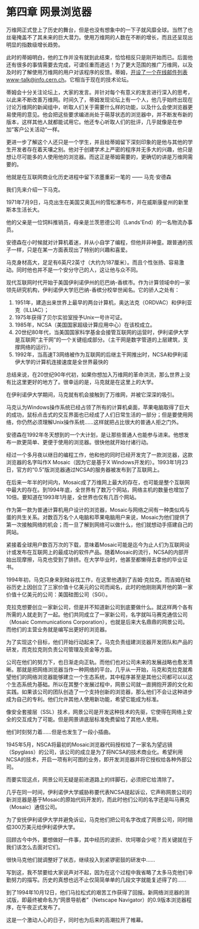 # 第四章 网景浏览器

万维网正式登上了历史的舞台，但是也没有想象中的一下子就风靡全球。当然了也丝毫掩盖不了其未来的巨大潜力。使用万维网的人数在不断的增长，而且还呈现出明显的指数级增长趋势。

此时的蒂姆明白，他的工作并没有就到此结束，恰恰相反只是刚开始而已。后面他还有很多的事情需要去完成，可谓任重而道远！为了更大范围的推广万维网，以及及时的了解使用万维网的用户对该程序的反馈。蒂姆，开设了一个在线邮件列表www-talk@info.cern.ch。它相当于现在的技术论坛。

蒂姆会十分关注论坛上，大家的发言。并针对每个有意义的发言进行深入的思考，以此来不断改善万维网。时间久了，蒂姆发现论坛上有一个人，他几乎始终出现在讨论万维网的新闻组中，听取人们关于需要什么样的功能，以及什么会使浏览器更易使用的意见。他会把这些要求编进尚处于萌芽状态的浏览器中，并不断发布新的版本，这样其他人就都能试用它。他还专心听取人们的批评，几乎就像是在参加“客户公关活动“一样。

更进一步了解这个人还只是一个学生，并且给蒂姆留下深刻印象的是他与其他的学生开发者存在着天壤之别。他对于创建学术上严密的程序并无多大的兴趣，他只是想让尽可能多的人使用他的浏览器。而这正是蒂姆需要的，更确切的讲是万维网需要的。

他就是在互联网商业化历史进程中留下浓墨重彩一笔的 —— 马克·安德森

我们先来介绍一下马克。

1971年7月9日，马克出生在美国艾奥瓦州的雪松瀑布市，并在威斯康星州的新里斯本生活长大。

他的父亲是一位饲料推销员，母亲是兰茨恩德公司（Lands'End）的一名物流办事员。

安德森在小时候就对计算机着迷，并从小自学了编程，但他并非神童。跟普通的孩子一样，只是在某一方面表现出了特别的兴趣和喜爱。

马克身材高大，足足有6英尺2英寸（大约为187厘米）。而且个性张扬、容易激动。同时他也并不是一个安分守己的人，这让他与众不同。

现代互联网时代开始于美国伊利诺伊州的厄巴纳-香槟市。作为计算领域中的一家领先研究机构，伊利诺伊大学厄巴纳-香槟分校举世闻名。它的骄人之处有：

1. 1951年，建造出来世界上最早的两台计算机，奥达法克（ORDVAC）和伊利亚克（ILLIAC）；
2. 1975年获得了贝尔实验室授予Unix一号许可证。
3. 1985年，NCSA（美国国家超级计算应用中心）在该校成立。
4. 20世纪80年代，当美国国家科学基金会接管互联网的运营时，伊利诺伊大学是互联网“主干网”的一个关键组成部分。（主干网是数字管道的上层建筑，支撑网络的运行）。
5. 1992年，当高速T3网络被作为互联网的后继主干网推出时，NCSA和伊利诺伊大学的计算机连接速度是全世界最快的

总结来说，在20世纪90年代初，如果你想加入万维网的革命洪流，那么世界上没有比这里更好的地方了。很幸运的是，马克就是在这里上的大学。

在伊利诺伊大学期间，马克就有机会接触到了万维网，并被它深深的吸引。

马克认为Windows操作系统已经占领了所有的计算机桌面，苹果电脑取得了巨大的成功，鼠标点击式的交互界面也已经成了人们日常生活的一部分；但是要使用网络，你仍然必须理解Unix操作系统……这样就把占比很大的普通人拒之门外。

安德森在1992年冬天想到的一个大计划，是让那些普通人也能参与进来。他想发布一款更简单、更便于使用的浏览器。很快他就开始付诸行动。

经过一个多月夜以继日的编程工作，他和他的同时已经开发完了一款浏览器，这款浏览器的名字叫作X Mosaic（因为它是基于X Windows开发的）。1993年1月23日，官方的“0.5”版浏览器通过NCSA的服务器被发布到了互联网上。

在后来一年半的时间内，Mosaic成了万维网上最大的存在，也可能是整个互联网中最大的存在。到1994年底，全世界有了数万个网站，网络主机的数量也增加了10倍。要知道在1993年1月是，全世界也仅有几百个网站。

作为第一款为普通计算机用户设计的浏览器，Mosaic与网络之间有一种类似鸡与蛋的共生关系。对数百万名个人电脑和苹果电脑用户来说，Mosaic为他们提供了第一次接触网络的机会；而一旦了解到网络可以做什么，他们就想动手搭建自己的网站。

紧接着全球用户数百万次的下载，意味着Mosaic可能是迄今为止人们为互联网设计或发布在互联网上的最成功的软件产品。随着Mosaic的流行，NCSA的内部开始出现摩擦，马克也受到了排挤。在大学毕业时，他甚至都懒得去拿他的毕业证书。

1994年初，马克只身来到硅谷找工作，在这里他遇到了吉姆·克拉克。而吉姆在硅谷历史上因创立了三家价值十亿美元的公司而闻名，此时的他刚刚离开他的第一家价值十亿美元的公司：美国硅图公司（SGI）。

克拉克想要创立一家新公司，但是并不知道新公司到底要做什么。就这样两个各有所需的人就走到了一起。他们共同成立了一家新公司，名字就叫马赛克通信公司（Mosaic Communications Corporation），也就是后来大名鼎鼎的网景公司。而他们的主营业务就是编写出更好的浏览器。

为了实现这个目标，他们开始行动起来了。马克负责组建浏览器开发团队和产品的研发，而克拉克则负责公司管理及资金等方面。

公司在他们的努力下，也日渐走向正轨。而他们也对公司未来的发展战略也愈发清晰。那就是把网络浏览器当作一种网络的平台。几乎从一开始，马克和克拉克就希望他们的网络浏览器能够建立一个生态系统，其中程序甚至是其他公司都可以以这个生态系统为基础。所以在其整个发展过程中，网景公司就一直拥抱开源的文化和实践。如果该公司的团队创造了一个支持创新的浏览器，那么他们不会让这种进步成为自己的专利。他们允许其他人使用新功能，希望它能成为标准。

像安全套接层（SSL）技术，网景公司是开发这种技术的先驱，它使得在网络上安全的交互成为了可能。但是网景讲底层标准免费留给了其他人使用。

他们时刻努力着……但是也发生了一段小插曲。

1945年5月，NSCA将最初的Mosaic浏览器代码授权给了一家名为望远镜（Spyglass）的公司，该公司的成立是为了将NCSA的技术商业化。希望利用NCSA的技术，开启一项有利可图的业务，即开发浏览器并将它授权给各种外部公司。

而要实现这点，网景公司无疑是前进道路上的绊脚石，必须把它给清除了。

几乎在同一时间，伊利诺伊大学威胁称要代表NCSA提起诉讼，它声称网景公司的新浏览器是基于Mosaic的原始代码开发的，而此时他们公司的名字还是叫马赛克（Mosaic）通信公司。

为了安抚伊利诺伊大学并避免诉讼，马克他们把公司名字改成了网景公司，同时赔偿300万美元给伊利诺伊大学。

回顾古今中外，要想做好一件事，其中经历的波折、坎坷哪会少呢？而关键就在于我们该怎么去面对它们。

很快马克他们就调整好了状态，继续投入到紧锣密鼓的研发中……

写到这，我不禁要给大家说声对不起，因为在这个过程中我省略了太多马克他们辛勤努力的描写。历史的真想也远不止仅简简单单的几段文字就能复述得了的……

到了1994年10月12日，他们马拉松式的艰苦工作获得了回报。新网络浏览器的测试版，即最终被命名为“网景导航者”（Netscape Navigator）的0.9版本浏览器程序，在午夜正式发布了。

这是一个激动人心的日子，同时也为后来的高潮拉开了帷幕。
